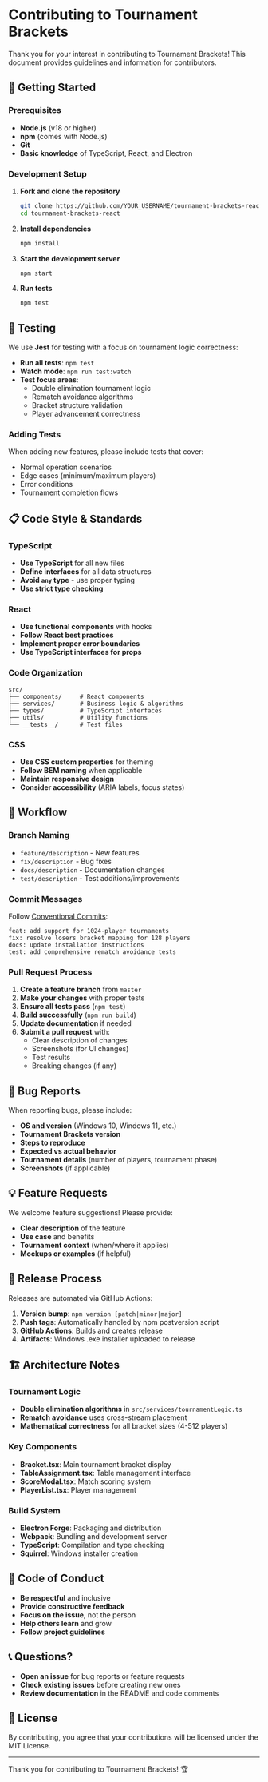 # Contributing to Tournament Brackets

Thank you for your interest in contributing to Tournament Brackets! This document provides guidelines and information for contributors.

## 🚀 Getting Started

### Prerequisites

- **Node.js** (v18 or higher)
- **npm** (comes with Node.js)
- **Git**
- **Basic knowledge** of TypeScript, React, and Electron

### Development Setup

1. **Fork and clone the repository**
   ```bash
   git clone https://github.com/YOUR_USERNAME/tournament-brackets-react.git
   cd tournament-brackets-react
   ```

2. **Install dependencies**
   ```bash
   npm install
   ```

3. **Start the development server**
   ```bash
   npm start
   ```

4. **Run tests**
   ```bash
   npm test
   ```

## 🧪 Testing

We use **Jest** for testing with a focus on tournament logic correctness:

- **Run all tests**: `npm test`
- **Watch mode**: `npm run test:watch`
- **Test focus areas**:
  - Double elimination tournament logic
  - Rematch avoidance algorithms
  - Bracket structure validation
  - Player advancement correctness

### Adding Tests

When adding new features, please include tests that cover:
- Normal operation scenarios
- Edge cases (minimum/maximum players)
- Error conditions
- Tournament completion flows

## 📋 Code Style & Standards

### TypeScript
- **Use TypeScript** for all new files
- **Define interfaces** for all data structures
- **Avoid `any` type** - use proper typing
- **Use strict type checking**

### React
- **Use functional components** with hooks
- **Follow React best practices**
- **Implement proper error boundaries**
- **Use TypeScript interfaces for props**

### Code Organization
```
src/
├── components/     # React components
├── services/       # Business logic & algorithms
├── types/          # TypeScript interfaces
├── utils/          # Utility functions
└── __tests__/      # Test files
```

### CSS
- **Use CSS custom properties** for theming
- **Follow BEM naming** when applicable
- **Maintain responsive design**
- **Consider accessibility** (ARIA labels, focus states)

## 🔄 Workflow

### Branch Naming
- `feature/description` - New features
- `fix/description` - Bug fixes
- `docs/description` - Documentation changes
- `test/description` - Test additions/improvements

### Commit Messages
Follow [Conventional Commits](https://www.conventionalcommits.org/):

```
feat: add support for 1024-player tournaments
fix: resolve losers bracket mapping for 128 players
docs: update installation instructions
test: add comprehensive rematch avoidance tests
```

### Pull Request Process

1. **Create a feature branch** from `master`
2. **Make your changes** with proper tests
3. **Ensure all tests pass** (`npm test`)
4. **Build successfully** (`npm run build`)
5. **Update documentation** if needed
6. **Submit a pull request** with:
   - Clear description of changes
   - Screenshots (for UI changes)
   - Test results
   - Breaking changes (if any)

## 🐛 Bug Reports

When reporting bugs, please include:

- **OS and version** (Windows 10, Windows 11, etc.)
- **Tournament Brackets version**
- **Steps to reproduce**
- **Expected vs actual behavior**
- **Tournament details** (number of players, tournament phase)
- **Screenshots** (if applicable)

## 💡 Feature Requests

We welcome feature suggestions! Please provide:

- **Clear description** of the feature
- **Use case** and benefits
- **Tournament context** (when/where it applies)
- **Mockups or examples** (if helpful)

## 🚢 Release Process

Releases are automated via GitHub Actions:

1. **Version bump**: `npm version [patch|minor|major]`
2. **Push tags**: Automatically handled by npm postversion script
3. **GitHub Actions**: Builds and creates release
4. **Artifacts**: Windows .exe installer uploaded to release

## 🏗️ Architecture Notes

### Tournament Logic
- **Double elimination algorithms** in `src/services/tournamentLogic.ts`
- **Rematch avoidance** uses cross-stream placement
- **Mathematical correctness** for all bracket sizes (4-512 players)

### Key Components
- **Bracket.tsx**: Main tournament bracket display
- **TableAssignment.tsx**: Table management interface
- **ScoreModal.tsx**: Match scoring system
- **PlayerList.tsx**: Player management

### Build System
- **Electron Forge**: Packaging and distribution
- **Webpack**: Bundling and development server
- **TypeScript**: Compilation and type checking
- **Squirrel**: Windows installer creation

## 🤝 Code of Conduct

- **Be respectful** and inclusive
- **Provide constructive feedback**
- **Focus on the issue**, not the person
- **Help others learn** and grow
- **Follow project guidelines**

## 📞 Questions?

- **Open an issue** for bug reports or feature requests
- **Check existing issues** before creating new ones
- **Review documentation** in the README and code comments

## 📝 License

By contributing, you agree that your contributions will be licensed under the MIT License.

---

Thank you for contributing to Tournament Brackets! 🏆